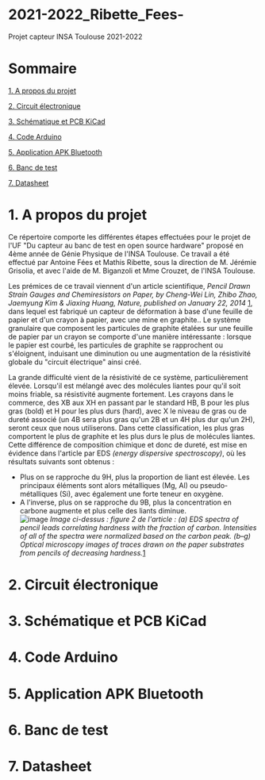# 2021-2022_Ribette_Fees-
Projet capteur INSA Toulouse 2021-2022

# Sommaire
[1. A propos du projet](#A_propos)

[2. Circuit électronique](#Circuit_elec)

[3. Schématique et PCB KiCad](#Schem)

[4. Code Arduino](#Code)

[5. Application APK Bluetooth](#App)

[6. Banc de test](Banc)

[7. Datasheet](Sheet)

# 1. A propos du projet <a class="anchor" id="A_propos"></a>

Ce répertoire comporte les différentes étapes effectuées pour le projet de l'UF "Du capteur au banc de test en open source hardware" proposé en 4ème année de Génie Physique de l'INSA Toulouse. Ce travail a été effectué par Antoine Fées et Mathis Ribette, sous la direction de M. Jérémie Grisolia, et avec l'aide de M. Biganzoli et Mme Crouzet, de l'INSA Toulouse. 


Les prémices de ce travail viennent d'un article scientifique,  _Pencil Drawn Strain Gauges and Chemiresistors on Paper, by Cheng-Wei Lin, Zhibo Zhao, Jaemyung Kim & Jiaxing Huang, Nature, published on January 22, 2014_ [1](https://www.nature.com/articles/srep03812), dans lequel est fabriqué un capteur de déformation à base d'une feuille de papier et d'un crayon à papier, avec une mine en graphite.. Le système granulaire que composent les particules de graphite étalées sur une feuille de papier par un crayon se comporte d'une manière intéressante : lorsque le papier est courbé, les particules de graphite se rapprochent ou s'éloignent, induisant une diminution ou une augmentation de la résistivité globale du "circuit électrique" ainsi créé. 


La grande difficulté vient de la résistivité de ce système, particulièrement élevée. Lorsqu'il est mélangé avec des molécules liantes pour qu'il soit moins friable, sa résistivité augmente fortement. Les crayons dans le commerce, des XB aux XH en passant par le standard HB, B pour les plus gras (bold) et H pour les plus durs (hard), avec X le niveau de gras ou de dureté associé (un 4B sera plus gras qu'un 2B et un 4H plus dur qu'un 2H), seront ceux que nous utiliserons. Dans cette classification, les plus gras comportent le plus de graphite et les plus durs le plus de molécules liantes. 
Cette différence de composition chimique et donc de dureté, est mise en évidence dans l'article par EDS _(energy dispersive spectroscopy)_, où les résultats suivants sont obtenus : 
- Plus on se rapproche du 9H, plus la proportion de liant est élevée. Les principaux éléments sont alors métalliques (Mg, Al) ou pseudo-métalliques (Si), avec également une forte teneur en oxygène. 
- A l'inverse, plus on se rapproche du 9B, plus la concentration en carbone augmente et plus celle des liants diminue.  
![image](https://user-images.githubusercontent.com/98756729/163597035-770cc0d2-381f-472a-9c6a-e3c83dd24306.png)
_Image ci-dessus : figure 2 de l'article : (a) EDS spectra of pencil leads correlating hardness with the fraction of carbon. Intensities of all of the spectra were normalized based on the carbon peak. (b–g) Optical microscopy images of traces drawn on the paper substrates from pencils of decreasing hardness._[1](https://www.nature.com/articles/srep03812)







# 2. Circuit électronique <a class="anchor" id="Circuit_elec"></a>

# 3. Schématique et PCB KiCad <a class="anchor" id="Schem"></a>

# 4. Code Arduino <a class="anchor" id="Code"></a>

# 5. Application APK Bluetooth <a class="anchor" id="App"></a>

# 6. Banc de test <a class="anchor" id="Banc"></a>

# 7. Datasheet <a class="anchor" id="Sheet"></a>


